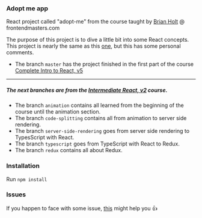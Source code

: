 ### Adopt me app
React project called "adopt-me" from the course taught by [Brian Holt] @ frontendmasters.com

The purpose of this project is to dive a little bit into some React concepts.
This project is nearly the same as this [one], but this has some personal comments.

[one]: https://github.com/btholt/complete-intro-to-react-v5
[Brian Holt]: https://github.com/btholt

- The branch ```master``` has the project finished in the first part of the course [Complete Intro to React, v5]
---
##### The next branches are from the [Intermediate React, v2] course.
- The branch ```animation``` contains all learned from the beginning of the course until the animation section.
- The branch ```code-splitting``` contains all from animation to server side rendering.
- The branch ```server-side-rendering``` goes from server side rendering to TypesScript with React.
- The branch ```typescript``` goes from TypeScript with React to Redux.
- The branch ```redux``` contains all about Redux.

[Complete Intro to React, v5]: https://frontendmasters.com/courses/complete-react-v5/
[Intermediate React, v2]: https://frontendmasters.com/courses/intermediate-react-v2/

### Installation

Run `npm install`

### Issues
If you happen to face with some issue, [this] might help you :thumbsup:

[this]: https://github.com/btholt/complete-intro-to-react-v5/issues

